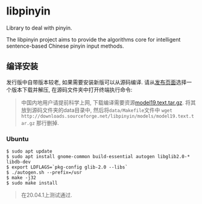 # libpinyin

Library to deal with pinyin.

The libpinyin project aims to provide the algorithms core for intelligent sentence-based Chinese pinyin input methods.

## 编译安装

发行版中自带版本较老, 如果需要安装新版可以从源码编译. 请从[发布页面]((https://github.com/libpinyin/libpinyin/releases))选择一个版本下载并解压, 在源码文件夹中打开终端执行命令:
> 中国内地用户请提前科学上网, 下载编译需要资源[model19.text.tar.gz](http://downloads.sourceforge.net/libpinyin/models/model19.text.tar.gz). 将其放到源码文件夹的data目录中, 然后将`data/Makefile`文件中 `wget http://downloads.sourceforge.net/libpinyin/models/model19.text.tar.gz` 那行删掉.

### Ubuntu

```
$ sudo apt update
$ sudo apt install gnome-common build-essential autogen libglib2.0-*  libdb-dev
$ export LDFLAGS=`pkg-config glib-2.0 --libs`
$ ./autogen.sh --prefix=/usr
$ make -j32
$ sudo make install
```
> 在20.04.1上测试通过.
